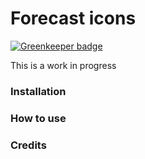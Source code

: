 # Forecast icons

[![Greenkeeper badge](https://badges.greenkeeper.io/jholt1/forecast-icon.svg)](https://greenkeeper.io/)

This is a work in progress

### Installation

### How to use

### Credits
